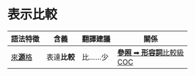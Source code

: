 # 表示比較

|語法特徵|含義|翻譯建議|關係|
|-|-|-|-|
|[來**源**格](https://assets-hk.wikipali.org/pali-handbook/zh-Hans/declension/abl.html)|表達**比較**|比……少|[**參照** ➡ **形容詞**比較級<br>COC](https://assets-hk.wikipali.org/pali-handbook/zh-Hans/basic-relation/abl/abl-coc.html)|
